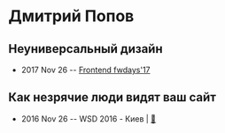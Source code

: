 # Дмитрий Попов

## Неуниверсальный дизайн
- 2017 Nov 26 -- [Frontend fwdays&#39;17](https://frameworksdays.com/event/frontend-fwdays-17/review/not-universal-design)    
## Как незрячие люди видят ваш сайт
- 2016 Nov 26 -- WSD 2016 - Киев  | [:notebook:](https://wsd.events/2016/11/26/pres/how-blind-see.pdf)  
